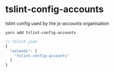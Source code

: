 # tslint-config-accounts

tslint config used by the js-accounts organisation

```
yarn add tslint-config-accounts
```

```javascript
// tslint.json
{
  "extends": [
    "tslint-config-accounts"
  ]
}

```
